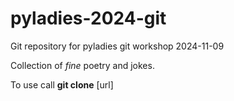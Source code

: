 # pyladies-2024-git
Git repository for pyladies git workshop 2024-11-09

Collection of *fine* poetry and jokes.

To use call **git clone** [url]
